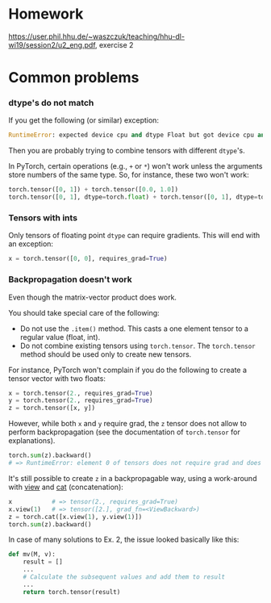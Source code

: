 # Homework

https://user.phil.hhu.de/~waszczuk/teaching/hhu-dl-wi19/session2/u2_eng.pdf, exercise 2


# Common problems

### dtype's do not match

If you get the following (or similar) exception:
```python
RuntimeError: expected device cpu and dtype Float but got device cpu and dtype Long
```
Then you are probably trying to combine tensors with different `dtype`'s.

In PyTorch, certain operations (e.g., `+` or `*`) won't work unless the
arguments store numbers of the same type.  So, for instance, these two won't
work:
```python
torch.tensor([0, 1]) + torch.tensor([0.0, 1.0])
torch.tensor([0, 1], dtype=torch.float) + torch.tensor([0, 1], dtype=torch.int64)
```

### Tensors with ints

Only tensors of floating point `dtype` can require gradients.  This will end
with an exception:
```python
x = torch.tensor([0, 0], requires_grad=True)
```

### Backpropagation doesn't work

Even though the matrix-vector product does work.

You should take special care of the following:
<!---
* The calculation should be based exclusively on (float) tensors.  Avoid using regular floats or ints (one exception is when you want to access a particular element of a tensor, e.g. 'x[i]', then you need an int 'i').
-->
* Do not use the `.item()` method.  This casts a one element tensor to a regular value (float, int).
* Do not combine existing tensors using `torch.tensor`.  The `torch.tensor` method should be used only to create new tensors.

For instance, PyTorch won't complain if you do the following to create a tensor
vector with two floats:
```python
x = torch.tensor(2., requires_grad=True)
y = torch.tensor(2., requires_grad=True)
z = torch.tensor([x, y])
```
However, while both `x` and `y` require grad, the `z` tensor does not allow to
perform backpropagation (see the documentation of `torch.tensor` for
explanations).
```python
torch.sum(z).backward() 
# => RuntimeError: element 0 of tensors does not require grad and does not have a grad_fn
```
It's still possible to create `z` in a backpropagable way, using a work-around
with
[view](https://pytorch.org/docs/stable/tensors.html?highlight=view#torch.Tensor.view)
and [cat](https://pytorch.org/docs/stable/torch.html?highlight=cat#torch.cat)
(concatenation):
```python
x           # => tensor(2., requires_grad=True)
x.view(1)   # => tensor([2.], grad_fn=<ViewBackward>)
z = torch.cat([x.view(1), y.view(1)])
torch.sum(z).backward()
```

In case of many solutions to Ex. 2, the issue looked basically like this:
```python
def mv(M, v):
    result = []
    ...
    # Calculate the subsequent values and add them to result
    ...
    return torch.tensor(result)
```


<!---
### Arguments why backpropagation does not work

In some solutions arguments were raised explaining why backpropagation does not
work in case of a custom matrix-vector product.  I mention them here because
they present some incorrect misconceptions.

##### Gradient descent algorithm

```
In order to make backpropagation work, gradient descent algorithm is required.
```

Gradient descent and backpropagation are two different concepts.  You can
manually calculate the gradients (no backpropagation) and perform gradient
descent.  You can also calculate the gradients using backpropagation, but make
no effort to find the minimum/maximum of the objective function (no gradient
descent).
--->
